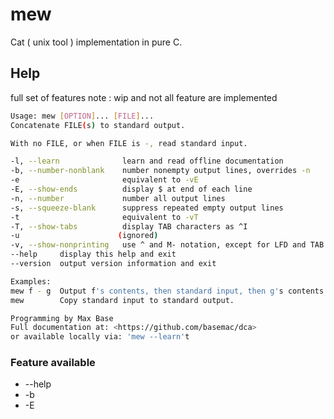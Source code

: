 # mew

Cat ( unix tool ) implementation in pure C. 








## Help

full set of features
note :  wip and not all feature are implemented
```bash
Usage: mew [OPTION]... [FILE]...
Concatenate FILE(s) to standard output.

With no FILE, or when FILE is -, read standard input.

-l, --learn              learn and read offline documentation
-b, --number-nonblank    number nonempty output lines, overrides -n
-e                       equivalent to -vE
-E, --show-ends          display $ at end of each line
-n, --number             number all output lines
-s, --squeeze-blank      suppress repeated empty output lines
-t                       equivalent to -vT
-T, --show-tabs          display TAB characters as ^I
-u                      (ignored)
-v, --show-nonprinting   use ^ and M- notation, except for LFD and TAB
--help     display this help and exit
--version  output version information and exit

Examples:
mew f - g  Output f's contents, then standard input, then g's contents.
mew        Copy standard input to standard output.

Programming by Max Base
Full documentation at: <https://github.com/basemac/dca>
or available locally via: 'mew --learn't
```





### Feature available
- --help
- -b 
- -E


